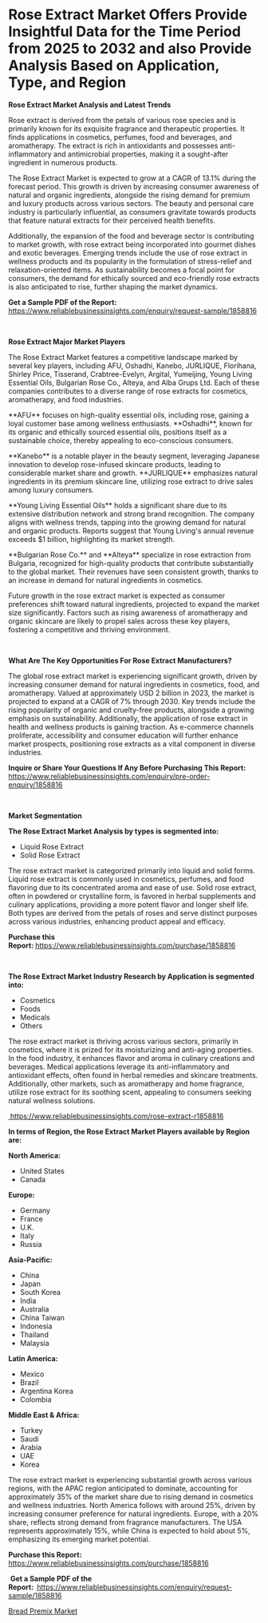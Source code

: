 <p><h1>Rose Extract Market Offers Provide Insightful Data for the Time Period from 2025 to 2032 and also Provide Analysis Based on Application, Type, and Region</h1></p><p><strong>Rose Extract Market Analysis and Latest Trends</strong></p>
<p><p>Rose extract is derived from the petals of various rose species and is primarily known for its exquisite fragrance and therapeutic properties. It finds applications in cosmetics, perfumes, food and beverages, and aromatherapy. The extract is rich in antioxidants and possesses anti-inflammatory and antimicrobial properties, making it a sought-after ingredient in numerous products.</p><p>The Rose Extract Market is expected to grow at a CAGR of 13.1% during the forecast period. This growth is driven by increasing consumer awareness of natural and organic ingredients, alongside the rising demand for premium and luxury products across various sectors. The beauty and personal care industry is particularly influential, as consumers gravitate towards products that feature natural extracts for their perceived health benefits.</p><p>Additionally, the expansion of the food and beverage sector is contributing to market growth, with rose extract being incorporated into gourmet dishes and exotic beverages. Emerging trends include the use of rose extract in wellness products and its popularity in the formulation of stress-relief and relaxation-oriented items. As sustainability becomes a focal point for consumers, the demand for ethically sourced and eco-friendly rose extracts is also anticipated to rise, further shaping the market dynamics.</p></p>
<p><strong>Get a Sample PDF of the Report:&nbsp;</strong> <a href="https://www.reliablebusinessinsights.com/enquiry/request-sample/1858816?utm_campaign=2132&utm_medium=2&utm_source=Github&utm_content=ia&utm_term=14022025&utm_id=rose-extract">https://www.reliablebusinessinsights.com/enquiry/request-sample/1858816</a></p>
<p>&nbsp;</p>
<p><strong>Rose Extract Major Market Players</strong></p>
<p><p>The Rose Extract Market features a competitive landscape marked by several key players, including AFU, Oshadhi, Kanebo, JURLIQUE, Florihana, Shirley Price, Tisserand, Crabtree-Evelyn, Argital, Yumeijing, Young Living Essential Oils, Bulgarian Rose Co., Alteya, and Alba Grups Ltd. Each of these companies contributes to a diverse range of rose extracts for cosmetics, aromatherapy, and food industries.</p><p>**AFU** focuses on high-quality essential oils, including rose, gaining a loyal customer base among wellness enthusiasts. **Oshadhi**, known for its organic and ethically sourced essential oils, positions itself as a sustainable choice, thereby appealing to eco-conscious consumers.</p><p>**Kanebo** is a notable player in the beauty segment, leveraging Japanese innovation to develop rose-infused skincare products, leading to considerable market share and growth. **JURLIQUE** emphasizes natural ingredients in its premium skincare line, utilizing rose extract to drive sales among luxury consumers.</p><p>**Young Living Essential Oils** holds a significant share due to its extensive distribution network and strong brand recognition. The company aligns with wellness trends, tapping into the growing demand for natural and organic products. Reports suggest that Young Living's annual revenue exceeds $1 billion, highlighting its market strength. </p><p>**Bulgarian Rose Co.** and **Alteya** specialize in rose extraction from Bulgaria, recognized for high-quality products that contribute substantially to the global market. Their revenues have seen consistent growth, thanks to an increase in demand for natural ingredients in cosmetics.</p><p>Future growth in the rose extract market is expected as consumer preferences shift toward natural ingredients, projected to expand the market size significantly. Factors such as rising awareness of aromatherapy and organic skincare are likely to propel sales across these key players, fostering a competitive and thriving environment.</p></p>
<p>&nbsp;</p>
<p><strong>What Are The Key Opportunities For Rose Extract Manufacturers?</strong></p>
<p><p>The global rose extract market is experiencing significant growth, driven by increasing consumer demand for natural ingredients in cosmetics, food, and aromatherapy. Valued at approximately USD 2 billion in 2023, the market is projected to expand at a CAGR of 7% through 2030. Key trends include the rising popularity of organic and cruelty-free products, alongside a growing emphasis on sustainability. Additionally, the application of rose extract in health and wellness products is gaining traction. As e-commerce channels proliferate, accessibility and consumer education will further enhance market prospects, positioning rose extracts as a vital component in diverse industries.</p></p>
<p><strong>Inquire or Share Your Questions If Any Before Purchasing This Report:</strong> <a href="https://www.reliablebusinessinsights.com/enquiry/pre-order-enquiry/1858816?utm_campaign=2132&utm_medium=2&utm_source=Github&utm_content=ia&utm_term=14022025&utm_id=rose-extract">https://www.reliablebusinessinsights.com/enquiry/pre-order-enquiry/1858816</a></p>
<p>&nbsp;</p>
<p><strong>Market Segmentation</strong></p>
<p><strong>The Rose Extract Market Analysis by types is segmented into:</strong></p>
<p><ul><li>Liquid Rose Extract</li><li>Solid Rose Extract</li></ul></p>
<p><p>The rose extract market is categorized primarily into liquid and solid forms. Liquid rose extract is commonly used in cosmetics, perfumes, and food flavoring due to its concentrated aroma and ease of use. Solid rose extract, often in powdered or crystalline form, is favored in herbal supplements and culinary applications, providing a more potent flavor and longer shelf life. Both types are derived from the petals of roses and serve distinct purposes across various industries, enhancing product appeal and efficacy.</p></p>
<p><strong>Purchase this Report:&nbsp;</strong><a href="https://www.reliablebusinessinsights.com/purchase/1858816?utm_campaign=2132&utm_medium=2&utm_source=Github&utm_content=ia&utm_term=14022025&utm_id=rose-extract">https://www.reliablebusinessinsights.com/purchase/1858816</a></p>
<p>&nbsp;</p>
<p><strong>The Rose Extract Market Industry Research by Application is segmented into:</strong></p>
<p><ul><li>Cosmetics</li><li>Foods</li><li>Medicals</li><li>Others</li></ul></p>
<p><p>The rose extract market is thriving across various sectors, primarily in cosmetics, where it is prized for its moisturizing and anti-aging properties. In the food industry, it enhances flavor and aroma in culinary creations and beverages. Medical applications leverage its anti-inflammatory and antioxidant effects, often found in herbal remedies and skincare treatments. Additionally, other markets, such as aromatherapy and home fragrance, utilize rose extract for its soothing scent, appealing to consumers seeking natural wellness solutions.</p></p>
<p><a href="https://www.reliablebusinessinsights.com/rose-extract-r1858816?utm_campaign=2132&utm_medium=2&utm_source=Github&utm_content=ia&utm_term=14022025&utm_id=rose-extract">&nbsp;https://www.reliablebusinessinsights.com/rose-extract-r1858816</a></p>
<p><strong>In terms of Region, the Rose Extract Market Players available by Region are:</strong></p>
<p>
    <p> <strong> North America: </strong>
        <ul>
            <li>United States</li>
            <li>Canada</li>
        </ul>
        </p> 
    <p> <strong> Europe: </strong>
        <ul>
            <li>Germany</li>
            <li>France</li>
            <li>U.K.</li>
            <li>Italy</li>
            <li>Russia</li>
        </ul>
        </p> 
    <p> <strong> Asia-Pacific: </strong>
        <ul>
            <li>China</li>
            <li>Japan</li>
            <li>South Korea</li>
            <li>India</li>
            <li>Australia</li>
            <li>China Taiwan</li>
            <li>Indonesia</li>
            <li>Thailand</li>
            <li>Malaysia</li>
        </ul>
        </p> 
    <p> <strong> Latin America: </strong>
        <ul>
            <li>Mexico</li>
            <li>Brazil</li>
            <li>Argentina Korea</li>
            <li>Colombia</li>
        </ul>
        </p> 
    <p> <strong> Middle East & Africa: </strong>
        <ul>
            <li>Turkey</li>
            <li>Saudi</li>
            <li>Arabia</li>
            <li>UAE</li>
            <li>Korea</li>
        </ul>
    </p>
    </p>
<p><p>The rose extract market is experiencing substantial growth across various regions, with the APAC region anticipated to dominate, accounting for approximately 35% of the market share due to rising demand in cosmetics and wellness industries. North America follows with around 25%, driven by increasing consumer preference for natural ingredients. Europe, with a 20% share, reflects strong demand from fragrance manufacturers. The USA represents approximately 15%, while China is expected to hold about 5%, emphasizing its emerging market potential.</p></p>
<p><strong>Purchase this Report: </strong><a href="https://www.reliablebusinessinsights.com/purchase/1858816?utm_campaign=2132&utm_medium=2&utm_source=Github&utm_content=ia&utm_term=14022025&utm_id=rose-extract">https://www.reliablebusinessinsights.com/purchase/1858816</a></p>
<p>&nbsp;<strong>Get a Sample PDF of the Report:&nbsp;&nbsp;</strong><a href="https://www.reliablebusinessinsights.com/enquiry/request-sample/1858816?utm_campaign=2132&utm_medium=2&utm_source=Github&utm_content=ia&utm_term=14022025&utm_id=rose-extract">https://www.reliablebusinessinsights.com/enquiry/request-sample/1858816</a></p>
<p><strong></strong></p>
<p><p><a href="https://github.com/shondapmbau/Market-Research-Report-List-1/blob/main/bread-premix-market.md?utm_campaign=2132&utm_medium=2&utm_source=Github&utm_content=ia&utm_term=14022025&utm_id=rose-extract">Bread Premix Market</a></p></p>